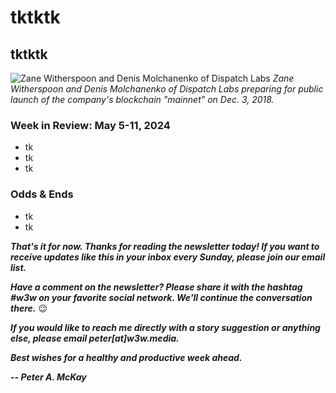 # tktktk
## tktktk

![Zane Witherspoon and Denis Molchanenko of Dispatch Labs](https://miro.medium.com/v2/resize:fit:1400/format:webp/1*ehPvBgHMiT5bgqffsDPgAw.jpeg)
*Zane Witherspoon and Denis Molchanenko of Dispatch Labs preparing for public launch of the company's blockchain "mainnet" on Dec. 3, 2018.*

<!--

Lede item. Should run ~450 words. Some possibilities...

Leading candidate right now is a STARWARS riff, for May 4th...

- Skip I and II
- Watch III in Spanish
- Solo
- Rogue One
- Episodes IV-VI
- Force Awakens? Maybe.
- Episode VIII and IX

- PROPERORDER: The Phantom Menace still sucks. A rant. Skip Episodes I and II entirely.

- OPENSOCIAL: Roundup of open standards. Shout out Our biggest fight folks.

     Some relevant links:

     ActivityPub https://en.wikipedia.org/wiki/ActivityPub

     https://uk.finance.yahoo.com/news/billionaire-frank-mccourt-got-divorced-100000144.html

     https://www.aol.com/finance/big-tech-doesnt-billionaire-frank-110418265.html

     https://dsnp.org/

     https://github.com/LibertyDSNP

     https://vimeo.com/showcase/dsnp-public-spec-meeting

     https://nostr.com/

     https://mirror.xyz/about


- 4PART: The four-part market and why it matters.

       Some string...

        Is this crypto stuff going to last?

        Short answer: Yes.

        Longer answer: The first three parts mentioned above will certainly last. Bitcoin and Ethereum have reached such a scale that they certainly are going to last. So will stablecoins as a category, although there may be winners and losers along the way. In other words, I can't necessarily tell you that the exact stablecoins that are widely used today will be the same ones in wide use 10 years from now. But there will certainly be *something* along those lines still in use.

        The fourth part -- "everything else" -- contains a mix of stuff that will last and stuff that won't.

        OK. But where do I even start?

        Read up on the first three categories, gain a thorough understanding, and invest where you believe there is the most value. As for the fourth category, you can safely ignore it as a newbie.

- MLBAI: Yes, MLB could provide examples of AI's applications -- and how they might affect other sorts of workplaces. But MLB is also already providing great examples of how data can be abused. Why is OBP down? Why are pitchers' arms falling apart? How do you judge relevance of a particular piece of data to the mission of an organization and the day-to-day execution of it? Riff on WaPo article at https://www.washingtonpost.com/opinions/2024/04/10/op-moneyballai/

- AISIGNIN: One of the most boring aspects of this new technology is really one of the most important.

- HOMEBIAS: Does it exist in tech, as in the stock market?

-->

### Week in Review: May 5-11, 2024


<!-- Prompt: Leo, please summarize the news article in this browser tab. I'm looking for a paragraph of 2-3 conversational sentences, suitable to use in a newsletter I'm working on. -->

- tk
- tk
- tk

### Odds & Ends

- tk
- tk

_**That's it for now. Thanks for reading the newsletter today! If you want to receive updates like this in your inbox every Sunday, please join our email list.**_

_**Have a comment on the newsletter? Please share it with the hashtag #w3w on your favorite social network. We'll continue the conversation there.**_ 😉

_**If you would like to reach me directly with a story suggestion or anything else, please email peter[at]w3w.media.**_

_**Best wishes for a healthy and productive week ahead.**_  

_**-- Peter A. McKay**_  
